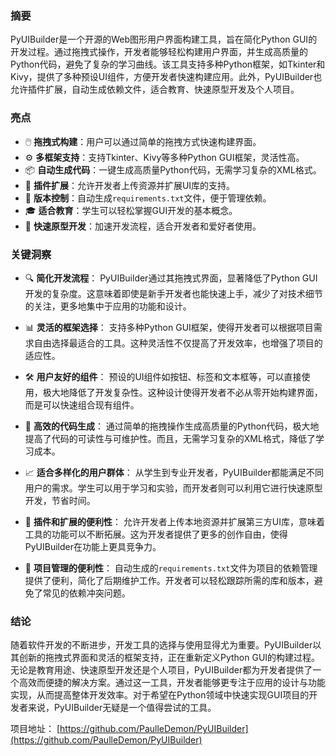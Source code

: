 ### 摘要
PyUIBuilder是一个开源的Web图形用户界面构建工具，旨在简化Python GUI的开发过程。通过拖拽式操作，开发者能够轻松构建用户界面，并生成高质量的Python代码，避免了复杂的学习曲线。该工具支持多种Python框架，如Tkinter和Kivy，提供了多种预设UI组件，方便开发者快速构建应用。此外，PyUIBuilder也允许插件扩展，自动生成依赖文件，适合教育、快速原型开发及个人项目。

### 亮点
- 🖱️ **拖拽式构建**：用户可以通过简单的拖拽方式快速构建界面。
- ⚙️ **多框架支持**：支持Tkinter、Kivy等多种Python GUI框架，灵活性高。
- 📦 **自动生成代码**：一键生成高质量Python代码，无需学习复杂的XML格式。
- 🔌 **插件扩展**：允许开发者上传资源并扩展UI库的支持。
- 📑 **版本控制**：自动生成`requirements.txt`文件，便于管理依赖。
- 🎓 **适合教育**：学生可以轻松掌握GUI开发的基本概念。
- 🚀 **快速原型开发**：加速开发流程，适合开发者和爱好者使用。

### 关键洞察
- 🔍 **简化开发流程**：
  PyUIBuilder通过其拖拽式界面，显著降低了Python GUI开发的复杂度。这意味着即使是新手开发者也能快速上手，减少了对技术细节的关注，更多地集中于应用的功能和设计。

- 📊 **灵活的框架选择**：
  支持多种Python GUI框架，使得开发者可以根据项目需求自由选择最适合的工具。这种灵活性不仅提高了开发效率，也增强了项目的适应性。

- 🛠️ **用户友好的组件**：
  预设的UI组件如按钮、标签和文本框等，可以直接使用，极大地降低了开发复杂性。这种设计使得开发者不必从零开始构建界面，而是可以快速组合现有组件。

- 🔄 **高效的代码生成**：
  通过简单的拖拽操作生成高质量的Python代码，极大地提高了代码的可读性与可维护性。而且，无需学习复杂的XML格式，降低了学习成本。

- 📈 **适合多样化的用户群体**：
  从学生到专业开发者，PyUIBuilder都能满足不同用户的需求。学生可以用于学习和实验，而开发者则可以利用它进行快速原型开发，节省时间。

- 📂 **插件和扩展的便利性**：
  允许开发者上传本地资源并扩展第三方UI库，意味着工具的功能可以不断拓展。这为开发者提供了更多的创作自由，使得PyUIBuilder在功能上更具竞争力。

- 🔗 **项目管理的便利性**：
  自动生成的`requirements.txt`文件为项目的依赖管理提供了便利，简化了后期维护工作。开发者可以轻松跟踪所需的库和版本，避免了常见的依赖冲突问题。

### 结论
随着软件开发的不断进步，开发工具的选择与使用显得尤为重要。PyUIBuilder以其创新的拖拽式界面和灵活的框架支持，正在重新定义Python GUI的构建过程。无论是教育用途、快速原型开发还是个人项目，PyUIBuilder都为开发者提供了一个高效而便捷的解决方案。通过这一工具，开发者能够更专注于应用的设计与功能实现，从而提高整体开发效率。对于希望在Python领域中快速实现GUI项目的开发者来说，PyUIBuilder无疑是一个值得尝试的工具。

项目地址： [https://github.com/PaulleDemon/PyUIBuilder](https://github.com/PaulleDemon/PyUIBuilder)